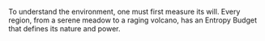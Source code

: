 To understand the environment, one must first measure its will. Every region, from a serene meadow to a raging volcano, has an Entropy Budget that defines its nature and power.